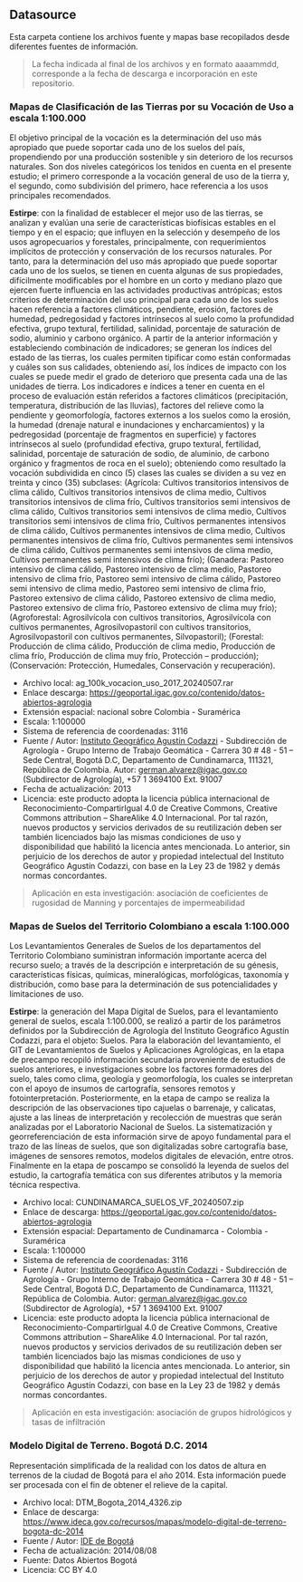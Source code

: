 ## Datasource

Esta carpeta contiene los archivos fuente y mapas base recopilados desde diferentes fuentes de información.

> La fecha indicada al final de los archivos y en formato aaaammdd, corresponde a la fecha de descarga e incorporación en este repositorio.


### Mapas de Clasificación de las Tierras por su Vocación de Uso a escala 1:100.000

El objetivo principal de la vocación es la determinación del uso más apropiado que puede soportar cada uno de los suelos del país, propendiendo por una producción sostenible y sin deterioro de los recursos naturales. Son dos niveles categóricos los tenidos en cuenta en el presente estudio; el primero corresponde a la vocación general de uso de la tierra y, el segundo, como subdivisión del primero, hace referencia a los usos principales recomendados.

**Estirpe**: con la finalidad de establecer el mejor uso de las tierras, se analizan y evalúan una serie de características biofísicas estables en el tiempo y en el espacio; que influyen en la selección y desempeño de los usos agropecuarios y forestales, principalmente, con requerimientos implícitos de protección y conservación de los recursos naturales. Por tanto, para la determinación del uso más apropiado que puede soportar cada uno de los suelos, se tienen en cuenta algunas de sus propiedades, difícilmente modificables por el hombre en un corto y mediano plazo que ejercen fuerte influencia en las actividades productivas antrópicas; estos criterios de determinación del uso principal para cada uno de los suelos hacen referencia a factores climáticos, pendiente, erosión, factores de humedad, pedregosidad y factores intrínsecos al suelo como la profundidad efectiva, grupo textural, fertilidad, salinidad, porcentaje de saturación de sodio, aluminio y carbono orgánico. A partir de la anterior información y estableciendo combinación de indicadores; se generan los índices del estado de las tierras, los cuales permiten tipificar como están conformadas y cuáles son sus calidades, obteniendo así, los índices de impacto con los cuales se puede medir el grado de deterioro que presenta cada una de las unidades de tierra. Los indicadores e índices a tener en cuenta en el proceso de evaluación están referidos a factores climáticos (precipitación, temperatura, distribución de las lluvias), factores del relieve como la pendiente y geomorfología, factores externos a los suelos como la erosión, la humedad (drenaje natural e inundaciones y encharcamientos) y la pedregosidad (porcentaje de fragmentos en superficie) y factores intrínsecos al suelo (profundidad efectiva, grupo textural, fertilidad, salinidad, porcentaje de saturación de sodio, de aluminio, de carbono orgánico y fragmentos de roca en el suelo); obteniendo como resultado la vocación subdividida en cinco (5) clases las cuales se dividen a su vez en treinta y cinco (35) subclases: (Agrícola: Cultivos transitorios intensivos de clima cálido, Cultivos transitorios intensivos de clima medio, Cultivos transitorios intensivos de clima frío, Cultivos transitorios semi intensivos de clima cálido, Cultivos transitorios semi intensivos de clima medio, Cultivos transitorios semi intensivos de clima frío, Cultivos permanentes intensivos de clima cálido, Cultivos permanentes intensivos de clima medio, Cultivos permanentes intensivos de clima frío, Cultivos permanentes semi intensivos de clima cálido, Cultivos permanentes semi intensivos de clima medio, Cultivos permanentes semi intensivos de clima frío); (Ganadera: Pastoreo intensivo de clima cálido, Pastoreo intensivo de clima medio, Pastoreo intensivo de clima frío, Pastoreo semi intensivo de clima cálido, Pastoreo semi intensivo de clima medio, Pastoreo semi intensivo de clima frío, Pastoreo extensivo de clima cálido, Pastoreo extensivo de clima medio, Pastoreo extensivo de clima frío, Pastoreo extensivo de clima muy frío); (Agroforestal: Agrosilvícola con cultivos transitorios, Agrosilvícola con cultivos permanentes, Agrosilvopastoril con cultivos transitorios, Agrosilvopastoril con cultivos permanentes, Silvopastoril); (Forestal: Producción de clima cálido, Producción de clima medio, Producción de clima frío, Producción de clima muy frío, Protección – producción); (Conservación: Protección, Humedales, Conservación y recuperación).

* Archivo local: ag_100k_vocacion_uso_2017_20240507.rar
* Enlace descarga: https://geoportal.igac.gov.co/contenido/datos-abiertos-agrologia
* Extensión espacial: nacional sobre Colombia - Suramérica
* Escala: 1:100000
* Sistema de referencia de coordenadas: 3116
* Fuente / Autor: [Instituto Geográfico Agustín Codazzi](https://www.igac.gov.co/) - Subdirección de Agrología - Grupo Interno de Trabajo Geomática - Carrera 30 # 48 - 51 – Sede Central, Bogotá D.C, Departamento de Cundinamarca, 111321, República de Colombia. Autor: german.alvarez@igac.gov.co (Subdirector de Agrología), +57 1 3694100 Ext. 91007
* Fecha de actualización: 2013
* Licencia: este producto adopta la licencia pública internacional de Reconocimiento-CompartirIgual 4.0 de Creative Commons, Creative Commons attribution – ShareAlike 4.0 Internacional. Por tal razón, nuevos productos y servicios derivados de su reutilización deben ser también licenciados bajo las mismas condiciones de uso y disponibilidad que habilitó la licencia antes mencionada. Lo anterior, sin perjuicio de los derechos de autor y propiedad intelectual del Instituto Geográfico Agustín Codazzi, con base en la Ley 23 de 1982 y demás normas concordantes.

> Aplicación en esta investigación: asociación de coeficientes de rugosidad de Manning y porcentajes de impermeabilidad


### Mapas de Suelos del Territorio Colombiano a escala 1:100.000

Los Levantamientos Generales de Suelos de los departamentos del Territorio Colombiano suministran información importante acerca del recurso suelo; a través de la descripción e interpretación de su génesis, características físicas, químicas, mineralógicas, morfológicas, taxonomía y distribución, como base para la determinación de sus potencialidades y limitaciones de uso.

**Estirpe**: la generación del Mapa Digital de Suelos, para el levantamiento general de suelos, escala 1:100.000, se realizó a partir de los parámetros definidos por la Subdirección de Agrología del Instituto Geográfico Agustín Codazzi, para el objeto: Suelos. Para la elaboración del levantamiento, el GIT de Levantamientos de Suelos y Aplicaciones Agrológicas, en la etapa de precampo recopiló información secundaria proveniente de estudios de suelos anteriores, e investigaciones sobre los factores formadores del suelo, tales como clima, geología y geomorfología, los cuales se interpretan con el apoyo de insumos de cartografía, sensores remotos y fotointerpretación. Posteriormente, en la etapa de campo se realiza la descripción de las observaciones tipo cajuelas o barrenaje, y calicatas, ajuste a las líneas de interpretación y recolección de muestras que serán analizadas por el Laboratorio Nacional de Suelos. La sistematización y georreferenciación de esta información sirve de apoyo fundamental para el trazo de las líneas de suelos, que son digitalizadas sobre cartografía base, imágenes de sensores remotos, modelos digitales de elevación, entre otros. Finalmente en la etapa de poscampo se consolidó la leyenda de suelos del estudio, la cartografía temática con sus diferentes atributos y la memoria técnica respectiva. 

* Archivo local: CUNDINAMARCA_SUELOS_VF_20240507.zip
* Enlace de descarga: https://geoportal.igac.gov.co/contenido/datos-abiertos-agrologia
* Extensión espacial: Departamento de Cundinamarca - Colombia - Suramérica
* Escala: 1:100000
* Sistema de referencia de coordenadas: 3116
* Fuente / Autor: [Instituto Geográfico Agustín Codazzi](https://www.igac.gov.co/) - Subdirección de Agrología - Grupo Interno de Trabajo Geomática - Carrera 30 # 48 - 51 – Sede Central, Bogotá D.C, Departamento de Cundinamarca, 111321, República de Colombia. Autor: german.alvarez@igac.gov.co (Subdirector de Agrología), +57 1 3694100 Ext. 91007
* Licencia: este producto adopta la licencia pública internacional de Reconocimiento-CompartirIgual 4.0 de Creative Commons, Creative Commons attribution – ShareAlike 4.0 Internacional. Por tal razón, nuevos productos y servicios derivados de su reutilización deben ser también licenciados bajo las mismas condiciones de uso y disponibilidad que habilitó la licencia antes mencionada. Lo anterior, sin perjuicio de los derechos de autor y propiedad intelectual del Instituto Geográfico Agustín Codazzi, con base en la Ley 23 de 1982 y demás normas concordantes.

> Aplicación en esta investigación: asociación de grupos hidrológicos y tasas de infiltración


### Modelo Digital de Terreno. Bogotá D.C. 2014

Representación simplificada de la realidad con los datos de altura en terrenos de la ciudad de Bogotá para el año 2014. Esta información puede ser procesada con el fin de obtener el relieve de la capital.

* Archivo local: DTM_Bogota_2014_4326.zip
* Enlace de descarga: https://www.ideca.gov.co/recursos/mapas/modelo-digital-de-terreno-bogota-dc-2014
* Fuente / Autor: [IDE de Bogotá](https://ideca.gov.co/)
* Fecha de actualización: 2014/08/08
* Fuente: Datos Abiertos Bogotá
* Licencia: CC BY 4.0


